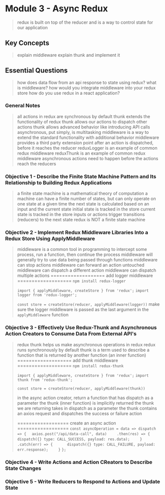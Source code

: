 # Module 3 - Async Redux
> redux is built on top of the reducer and is a way to control state for our application

## Key Concepts
> explain middleware
> explain thunk and implement it

## Essential Questions
> how does data flow from an api response to state using redux?
> what is middleware?
> how would you integrate middleware into your redux store
> how do you use redux in a react application?

### General Notes
> all actions in redux are synchronous by default
> thunk extends the functionality of redux
> thunk allows our actions to dispatch other actions
> thunk allows advanced behavior like introducing API calls
> asynchronous, put simply, is multitasking
> middleware is a way to extend the standard functionality with additional behavior
> middleware provides a third party extension point after an action is dispatched, before it reaches the reducer
> reduxLogger is an example of common redux middleware
> reduxThunk is an example of common redux middleware
> asynchronous actions need to happen before the actions reach the reducers

### Objective 1 - Describe the Finite State Machine Pattern and Its Relationship to Building Redux Applications
> a finite state machine is a mathematical theory of computation
> a machine can have a finite number of states, but can only operate on one state at a given time
> the next state is calculated based on an input and the current state
> initial state is tracked in the store
> current state is tracked in the store
> inputs or actions trigger transitions (reducers) to the next state
> redux is NOT a finite state machine

### Objective 2 - Implement Redux Middleware Libraries Into a Redux Store Using ApplyMiddleware
> middleware is a common tool in programming to intercept some process, run a function, then continue the process
> middleware will generally try to use data being passed through functions
> middleware can stop actions
> middleware can forward an action untouched
> middleware can dispatch a different action
> middleware can dispatch multiple actions
> =================== add logger middleware ===================
> `npm install redux-logger`
>
> `import { applyMiddleware, createStore } from 'redux';`
> `import logger from 'redux-logger';`
>
> `const store = createStore(reducer, applyMiddleware(logger))`
> make sure the logger middleware is passed as the last argument in the `applyMiddleware` function


### Objective 3 - Effectively Use Redux-Thunk and Asynchronous Action Creators to Consume Data From External API's
> redux thunk helps us make asynchronous operations in redux
> redux runs synchronously by default
> thunk is a term used to describe a function that is returned by another function (an inner function)
> =================== add thunk middleware ===================
> `npm install redux-thunk`
>
> `import { applyMiddleware, createStore } from 'redux';`
> `import thunk from 'redux-thunk';`
>
> `const store = createStore(reducer, applyMiddleware(thunk))`
>
> in the async action creator, return a function that has dispatch as a parameter
> the thunk (inner function) is implicitly returned
> the thunk we are returning takes in dispatch as a parameter
> the thunk contains an axios request and dispatches the success or failure action
>
> ================== create an async action ==================
> `const asyncOperation = data => dispatch => {`
> `  axios.post("/api/data-call", data)`
> `    .then(res) => {`
> `      dispatch({} type: CALL_SUCCESS, payload: res.data);`
> `    }`
> `    .catch(err) => {`
> `      dispatch({} type: CALL_FAILURE, payload: err.response);`
> `    }`
> `};`

### Objective 4 - Write Actions and Action CReators to Describe State Changes

### Objective 5 - Write Reducers to Respond to Actions and Update State
